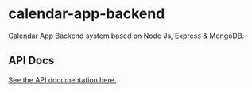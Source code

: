 # calendar-app-backend
Calendar App Backend system based on Node Js, Express & MongoDB.


## API Docs
[See the API documentation here.](doc/API_V1.md)
